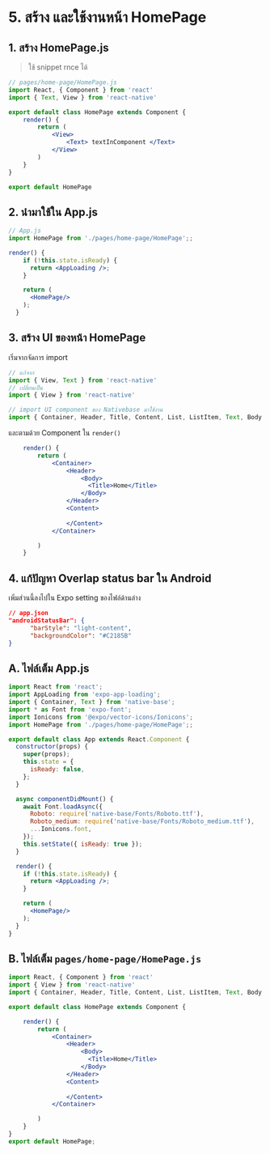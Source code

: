 
# 5. สร้าง และใช้งานหน้า HomePage

## 1. สร้าง HomePage.js

> ใช้ snippet rnce ได้

```jsx
// pages/home-page/HomePage.js
import React, { Component } from 'react'
import { Text, View } from 'react-native'

export default class HomePage extends Component {
    render() {
        return (
            <View>
                <Text> textInComponent </Text>
            </View>
        )
    }
}

export default HomePage
```

## 2. นำมาใช้ใน App.js

```jsx
// App.js
import HomePage from './pages/home-page/HomePage';;

render() {
    if (!this.state.isReady) {
      return <AppLoading />;
    }

    return (
      <HomePage/>
    );
  }
```

## 3. สร้าง UI ของหน้า HomePage

เริ่มจากจัดการ import 

```js
// แก้จาก
import { View, Text } from 'react-native'
// เปลี่ยนเป็น
import { View } from 'react-native'

// import UI component ของ Nativebase มาใช้งาน
import { Container, Header, Title, Content, List, ListItem, Text, Body  } from 'native-base';
```

และตามด้วย Component ใน `render()`

```jsx
    render() {
        return (
            <Container>
                <Header>
                    <Body>
                      <Title>Home</Title>
                    </Body>
                </Header>
                <Content>
                    
                </Content>
            </Container>

        )
    }
```

## 4. แก้ปัญหา Overlap status bar ใน Android

เพิ่มส่วนนี้ลงไปใน Expo setting ของไฟล์ด้านล่าง

```json
// app.json
"androidStatusBar": {
      "barStyle": "light-content",
      "backgroundColor": "#C2185B"
}
```

## A. ไฟล์เต็ม App.js

```jsx
import React from 'react';
import AppLoading from 'expo-app-loading';
import { Container, Text } from 'native-base';
import * as Font from 'expo-font';
import Ionicons from '@expo/vector-icons/Ionicons';
import HomePage from './pages/home-page/HomePage';;

export default class App extends React.Component {
  constructor(props) {
    super(props);
    this.state = {
      isReady: false,
    };
  }

  async componentDidMount() {
    await Font.loadAsync({
      Roboto: require('native-base/Fonts/Roboto.ttf'),
      Roboto_medium: require('native-base/Fonts/Roboto_medium.ttf'),
      ...Ionicons.font,
    });
    this.setState({ isReady: true });
  }

  render() {
    if (!this.state.isReady) {
      return <AppLoading />;
    }

    return (
      <HomePage/>
    );
  }
}
```

## B. ไฟล์เต็ม `pages/home-page/HomePage.js`

```jsx
import React, { Component } from 'react'
import { View } from 'react-native'
import { Container, Header, Title, Content, List, ListItem, Text, Body  } from 'native-base';

export default class HomePage extends Component {

    render() {
        return (
            <Container>
                <Header>
                    <Body>
                      <Title>Home</Title>
                    </Body>
                </Header>
                <Content>
                    
                </Content>
            </Container>

        )
    }
}
export default HomePage;
```
